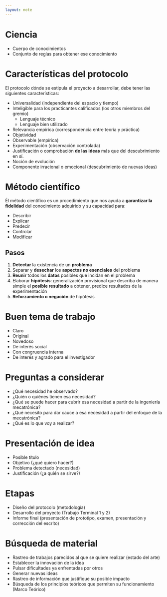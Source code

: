 ```yaml
---
layout: note
---
```


# Ciencia
* Cuerpo de conocimientos
* Conjunto de reglas para obtener ese conocimiento

# Características del protocolo
El protocolo dónde se estipula el proyecto a desarrollar, debe tener las siguientes características:

* Universalidad (independiente del espacio y tiempo)
* Inteligible para los practicantes calificados (los otros miembros del gremio)
    * Lenguaje técnico
    * Lenguaje bien utilizado
* Relevancia empírica (correspondencia entre teoría y práctica)
* Objetividad
* Observable (empírica)
* Experimentación (observación controlada)
* Justificación o comprobación **de las ideas** más que del descubrimiento en sí.
* Noción de evolución
* Componente irracional o emocional (descubrimiento de nuevas ideas)

# Método científico
Él método científico es un procedimiento que nos ayuda a **garantizar la fidelidad** del conocimiento adquirido y su capacidad para:

* Describir
* Explicar
* Predecir
* Controlar
* Modificar

## Pasos
1. **Detectar** la existencia de un **problema**
2. Separar y **desechar** los **aspectos no esenciales** del problema
3. **Reunir** todos los **datos** posibles que incidan en el problema
4. Elaborar **hipótesis**: generalización provisional que describa de manera simple el **posible resultado** a obtener, predice resultados de la experimentación
5. **Reforzamiento o negación** de hipótesis

# Buen tema de trabajo
* Claro
* Original
* Novedoso
* De interés social
* Con congruencia interna
* De interés y agrado para el investigador

# Preguntas a considerar
* ¿Qué necesidad he observado?
* ¿Quién o quiénes tienen esa necesidad?
* ¿Qué se puede hacer para cubrir esa necesidad a partir de la ingeniería mecatrónica?
* ¿Qué necesito para dar cauce a esa necesidad a partir del enfoque de la mecatrónica?
* ¿Qué es lo que voy a realizar?

# Presentación de idea
* Posible título
* Objetivo (¿qué quiero hacer?)
* Problema detectado (necesidad)
* Justificación (¿a quién se sirve?)

# Etapas
* Diseño del protocolo (metodología)
* Desarrollo del proyecto (Trabajo Terminal 1 y 2)
* Informe final (presentación de prototipo, examen, presentación y corrección del escrito)

# Búsqueda de material
* Rastreo de trabajos parecidos al que se quiere realizar (estado del arte)
* Establecer la innovación de la idea
* Pulsar dificultades ya enfrentadas por otros
* Generar nuevas ideas
* Rastreo de información que justifique su posible impacto
* Búsqueda de los principios teóricos que permiten su funcionamiento (Marco Teórico)
